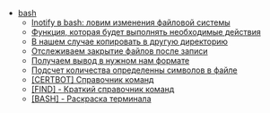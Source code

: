 * [bash](src/bash) 
    * [Inotify в bash: ловим изменения файловой системы](src/bash/4.md) 
    * [Функция, которая будет выполнять необходимые действия](src/bash/4.md) 
    * [В нашем случае копировать в другую директорию](src/bash/4.md) 
    * [Отслеживаем закрытие файлов после записи](src/bash/4.md) 
    * [Получаем вывод в нужном нам формате](src/bash/4.md) 
    * [Подсчет количества определенны символов в файле](src/bash/3.md) 
    * [[CERTBOT] Справочник команд](src/bash/5.md) 
    * [[FIND] - Краткий справочник команд](src/bash/2.md) 
    * [[BASH] - Раскраска терминала](src/bash/1.md) 

